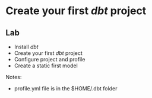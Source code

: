 <!-- .slide: class="exercice" -->

# Create your first _dbt_ project
## Lab

* Install _dbt_
* Create your first _dbt_ project 
* Configure project and profile
* Create a static first model

Notes:
- profile.yml file is in the $HOME/.dbt folder
